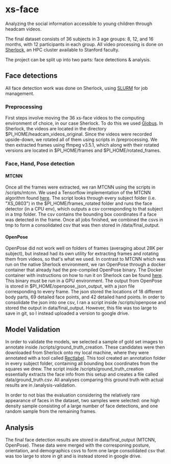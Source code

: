 # xs-face
Analyzing the social information accessible to young children through headcam videos.

The final dataset consists of 36 subjects in 3 age groups: 8, 12, and 16 months, with 12 participants in each group. All video processing is done on [Sherlock](http://www.sherlock.stanford.edu), an HPC cluster available to Stanford faculty. 

The project can be split up into two parts: face detections & analysis.

## Face detections
All face detection work was done on Sherlock, using [SLURM](https://slurm.schedmd.com/) for job management. 

### Preprocessing
First steps involve moving the 36 xs-face videos to the computing environment of choice, in our case Sherlock. To do this we used [Globus](http://sherlock.stanford.edu/mediawiki/index.php/DTN). In Sherlock, the videos are located in the directory $PI_HOME/headcam_videos_original. Since the videos were recorded upside-down, we rotated all of them using scripts in /preprocessing. We then extracted frames using ffmpeg v3.5.1, which along with their rotated versions are located in $PI_HOME/frames and $PI_HOME/rotated_frames.

### Face, Hand, Pose detection

#### MTCNN
Once all the frames were extracted, we ran MTCNN using the scripts in /scripts/mtcnn. We used a Tensorflow implementation of the MTCNN algorithm found [here](https://github.com/davidsandberg/facenet). The script looks through every subject folder (i.e. "XS_0803") in the $PI_HOME/frames_rotated folder and runs the face detector (in a CPU env), which outputs a csv corresponding to that subject in a tmp folder. The csv contains the bounding box coordinates if a face was detected in the frame. Once all jobs finished, we combined the csvs in tmp to form a consolidated csv that was then stored in /data/final_output.

#### OpenPose
OpenPose did not work well on folders of frames (averaging about 28K per subject), but instead had its own utility for extracting frames and rotating them from videos, so that's what we used. In contrast to MTCNN which was run on the native Sherlock environment, we ran OpenPose through a docker container that already had the pre-compiled OpenPose binary. The Docker container with instructions on how to run it on Sherlock can be found [here](https://hub.docker.com/r/amsan7/openpose/). This binary must be run in a GPU environment. The output from OpenPose is stored in $PI_HOME/openpose_json_output, with a json file corresponding to every frame. The json stored the locations of 18 different body parts, 69 detailed face points, and 42 detailed hand points. In order to consolidate the json into one csv, I ran a script inside /scripts/openpose and stored the output in data/final_output. However, this file was too large to save in git, so I instead uploaded a version to google drive. 

## Model Validation
In order to validate the models, we selected a sample of gold set images to annotate inside /scripts/ground_truth_creation. These candidates were then downloaded from Sherlock onto my local machine, where they were annotated with a tool called [Rectlabel](https://rectlabel.com/). This tool created an annotation folder in every subject folder, containing all bounding box coordinates from the squares we drew. The script inside /scripts/ground_truth_creation essentially extracts the face info from this setup and creates a file called data/ground_truth.csv. All analyses comparing this ground truth with actual results are in /analysis-validation.

In order to not bias the evaluation considering the relatively rare appearance of faces in the dataset, two samples were selected: one high density sample consisting of a large number of face detections, and one random sample from the remaining frames. 

## Analysis
The final face detection results are stored in data/final_output (MTCNN, OpenPose). These data were merged with the corresponing posture, orientation, and demographics csvs to form one large consolidated csv that was too large to store in git and is instead stored in google drive. 
